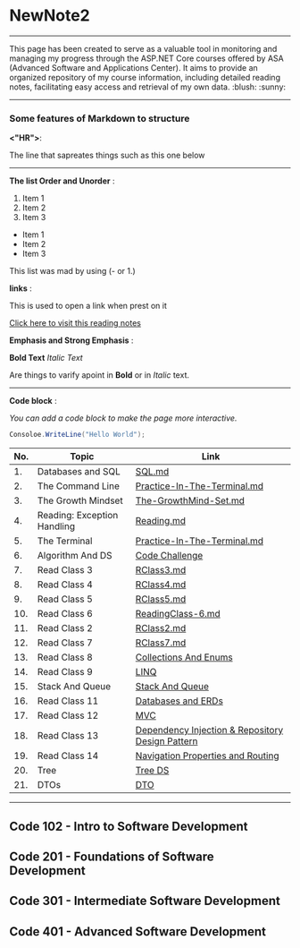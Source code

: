 # NewNote2

<hr>
This page has been created to serve as a valuable tool in monitoring and managing my progress through the ASP.NET Core courses offered by ASA (Advanced Software and Applications Center). It aims to provide an organized repository of my course information, including detailed reading notes, facilitating easy access and retrieval of my own data. :blush: :sunny:

<hr>

### Some features of Markdown to structure

**<"HR">**:

The line that sapreates things such as this one below
<hr>

**The list Order and Unorder** :

 1. Item 1
 2. Item 2
 3. Item 3
 
- Item 1
- Item 2
- Item 3


This list was mad by using (- or 1.)

**links** :

This is used to open a link when prest on it

[Click here to visit this reading notes](https://github.com/bashar_27/newNote2)



**Emphasis and Strong Emphasis** :


**Bold Text** 
*Italic Text*

Are things to varify apoint in **Bold** or in *Italic* text. 

<hr>

**Code block** :

*You can add a code block to make the page more interactive.*
```c#
Consoloe.WriteLine("Hello World");
```



| No. | Topic                                    | Link                                               |
| --- | ---------------------------------------- | -------------------------------------------------- |
| 1.  | Databases and SQL                        | [SQL.md](SQL.md)                                   |
| 2.  | The Command Line                         | [Practice-In-The-Terminal.md](Practice-In-The-Terminal.md) |
| 3.  | The Growth Mindset                       | [The-GrowthMind-Set.md](The-GrowthMind-Set.md)           |
| 4.  | Reading: Exception Handling              | [Reading.md](Reading.md)                           |
| 5.  | The Terminal                             | [Practice-In-The-Terminal.md](Practice-In-The-Terminal.md) |
| 6.  | Algorithm And DS                         | [Code Challenge](https://github.com/bashar-27/Algo-And-DataStructure/tree/master/CodeChallenge) |
| 7.  | Read Class 3                             | [RClass3.md](RClass3.md)                           |
| 8.  | Read Class 4                             | [RClass4.md](RClass4.md)                           |
| 9.  | Read Class 5                             | [RClass5.md](RClass5.md)                           |
| 10. | Read Class 6                             | [ReadingClass-6.md](ReadingClass-6.md)             |
| 11. | Read Class 2                             | [RClass2.md](RClass2.md)                           |
| 12. | Read Class 7                             | [RClass7.md](RClass7.md)                           |
| 13. | Read Class 8                             | [Collections And Enums](RClass08.md)                         |
| 14. | Read Class 9                             | [LINQ](RClass9.md)                           |
| 15. | Stack And Queue                          | [Stack And Queue](StackAndQueue.md)                |
| 16. | Read Class 11                            | [Databases and ERDs](RClass11.md)                  |
| 17. | Read Class 12                            | [MVC](RClass12.md)                                 | 
| 18. | Read Class 13                            | [Dependency Injection & Repository Design Pattern](RClass13.md) |
| 19. | Read Class 14                            | [Navigation Properties and Routing](RClass14.md)   |
| 20. | Tree                                     |[Tree DS](Tree.md)                                  |
| 21. | DTOs                                     |[DTO]()                                             |
<hr>

 ## Code 102 - Intro to Software Development

 ## Code 201 - Foundations of Software Development

 ## Code 301 - Intermediate Software Development

 ## Code 401 - Advanced Software Development
